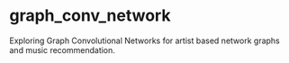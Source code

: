 # graph_conv_network
Exploring Graph Convolutional Networks for artist based network graphs and music recommendation.

